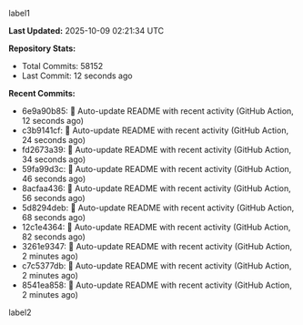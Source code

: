 
label1 
<!-- ACTIVITY_START -->
**Last Updated:** 2025-10-09 02:21:34 UTC

**Repository Stats:**
- Total Commits: 58152
- Last Commit: 12 seconds ago

**Recent Commits:**
- 6e9a90b85: 🤖 Auto-update README with recent activity (GitHub Action, 12 seconds ago)
- c3b9141cf: 🤖 Auto-update README with recent activity (GitHub Action, 24 seconds ago)
- fd2673a39: 🤖 Auto-update README with recent activity (GitHub Action, 34 seconds ago)
- 59fa99d3c: 🤖 Auto-update README with recent activity (GitHub Action, 46 seconds ago)
- 8acfaa436: 🤖 Auto-update README with recent activity (GitHub Action, 56 seconds ago)
- 5d8294deb: 🤖 Auto-update README with recent activity (GitHub Action, 68 seconds ago)
- 12c1e4364: 🤖 Auto-update README with recent activity (GitHub Action, 82 seconds ago)
- 3261e9347: 🤖 Auto-update README with recent activity (GitHub Action, 2 minutes ago)
- c7c5377db: 🤖 Auto-update README with recent activity (GitHub Action, 2 minutes ago)
- 8541ea858: 🤖 Auto-update README with recent activity (GitHub Action, 2 minutes ago)
<!-- ACTIVITY_END -->

label2
